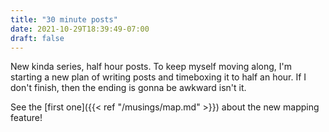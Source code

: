 ```yaml
---
title: "30 minute posts"
date: 2021-10-29T18:39:49-07:00
draft: false
---
```


New kinda series, half hour posts.  To keep myself moving along, I'm starting a new plan of writing posts and timeboxing it to half an hour.  If I don't finish, then the ending is gonna be awkward isn't it.

See the [first one]({{< ref "/musings/map.md" >}}) about the new mapping feature!

